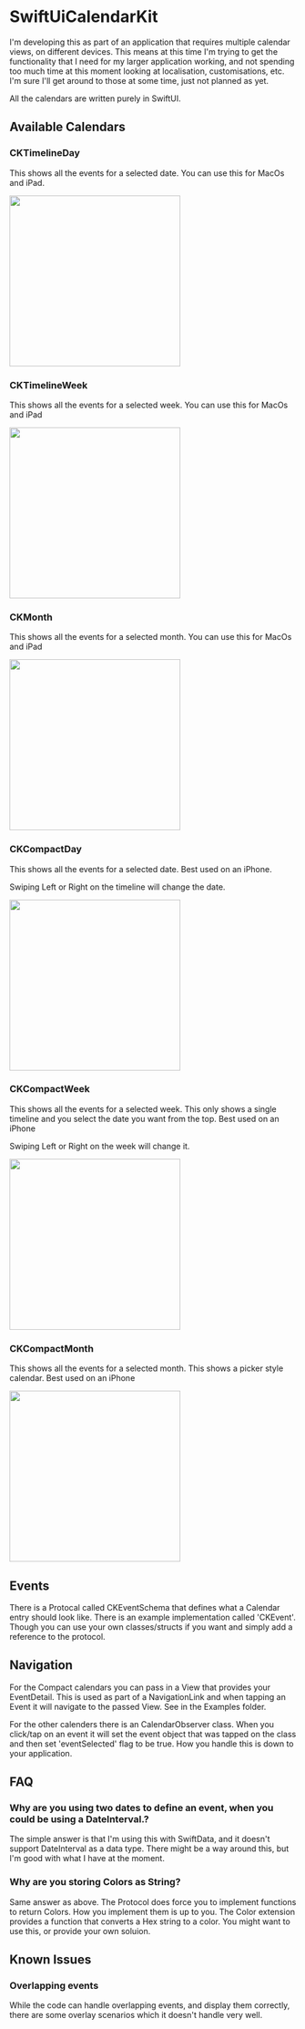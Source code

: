 
# SwiftUiCalendarKit

I'm developing this as part of an application that requires multiple calendar views, on different devices. This means at this time I'm trying to get the functionality that I need for my larger application working, and not spending too much time at this moment looking at localisation, customisations, etc. I'm sure I'll get around to those at some time, just not planned as yet.

All the calendars are written purely in SwiftUI.

## Available Calendars
### CKTimelineDay

This shows all the events for a selected date. You can use this for MacOs and iPad.

<img src="https://github.com/haskins-io/SwiftUiCalendarKit/blob/main/Screenshots/CKTimelineDay.png" width="300"/>

### CKTimelineWeek

This shows all the events for a selected week. You can use this for MacOs and iPad

<img src="https://github.com/Haskins-io/SwiftUiCalendarKit/blob/main/Screenshots/CKTimelineWeek.png" width="300"/>

### CKMonth

This shows all the events for a selected month. You can use this for MacOs and iPad

<img src="https://github.com/Haskins-io/SwiftUiCalendarKit/blob/main/Screenshots/CKMonth.png" width="300"/>

### CKCompactDay

This shows all the events for a selected date. Best used on an iPhone.

Swiping Left or Right on the timeline will change the date.

<img src="https://github.com/haskins-io/SwiftUiCalendarKit/blob/main/Screenshots/CKCompactDay.png" width="300"/>

### CKCompactWeek

This shows all the events for a selected week. This only shows a single timeline and you select the date you want from the top. Best used on an iPhone

Swiping Left or Right on the week will change it.

<img src="https://github.com/Haskins-io/SwiftUiCalendarKit/blob/main/Screenshots/CKCompactWeek.png" width="300"/>

### CKCompactMonth

This shows all the events for a selected month. This shows a picker style calendar. Best used on an iPhone

<img src="https://github.com/haskins-io/SwiftUiCalendarKit/blob/main/Screenshots/CKCompactMonth.png" width="300"/>


## Events
There is a Protocal called CKEventSchema that defines what a Calendar entry should look like. There is an example implementation called 'CKEvent'. Though you can use your own classes/structs if you want and simply add a reference to the protocol.

## Navigation
For the Compact calendars you can pass in a View that provides your EventDetail. This is used as part of a NavigationLink and when tapping an Event it will navigate to the passed View. See in the Examples folder.

For the other calenders there is an CalendarObserver class. When you click/tap on an event it will set the event object that was tapped on the class and then set 'eventSelected' flag to be true. How you handle this is down to your application.

## FAQ
### Why are you using two dates to define an event, when you could be using a DateInterval.?
The simple answer is that I'm using this with SwiftData, and it doesn't support DateInterval as a data type. There might be a way around this, but I'm good with what I have at the moment.

### Why are you storing Colors as String?
Same answer as above. The Protocol does force you to implement functions to return Colors. How you implement them is up to you. The Color extension provides a function that converts a Hex string to a color. You might want to use this, or provide your own soluion.

## Known Issues
### Overlapping events
While the code can handle overlapping events, and display them correctly, there are some overlay scenarios which it doesn't handle very well.
